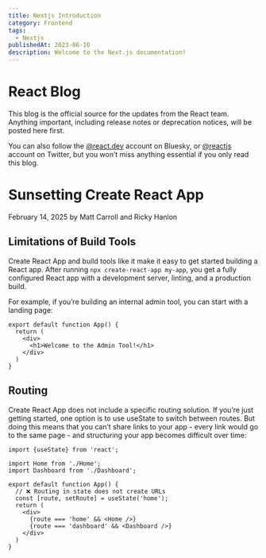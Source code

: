 ```yaml
---
title: Nextjs Introduction
category: Frontend
tags:
  - Nextjs
publishedAt: 2023-06-10
description: Welcome to the Next.js documentation!
---
```


# React Blog

This blog is the official source for the updates from the React team. Anything important, including release notes or deprecation notices, will be posted here first.

You can also follow the [@react.dev](https://bsky.app/profile/react.dev) account on Bluesky, or [@reactjs](https://twitter.com/reactjs) account on Twitter, but you won’t miss anything essential if you only read this blog.


# Sunsetting Create React App

February 14, 2025 by Matt Carroll and Ricky Hanlon

## Limitations of Build Tools 

Create React App and build tools like it make it easy to get started building a React app. After running `npx create-react-app my-app`, you get a fully configured React app with a development server, linting, and a production build.

For example, if you’re building an internal admin tool, you can start with a landing page:

```tsx
export default function App() {
  return (
    <div>
      <h1>Welcome to the Admin Tool!</h1>
    </div>
  )
}
```

## Routing 

Create React App does not include a specific routing solution. If you’re just getting started, one option is to use useState to switch between routes. But doing this means that you can’t share links to your app - every link would go to the same page - and structuring your app becomes difficult over time:

```tsx {7}
import {useState} from 'react';

import Home from './Home';
import Dashboard from './Dashboard';

export default function App() {
  // ❌ Routing in state does not create URLs
  const [route, setRoute] = useState('home');
  return (
    <div>
      {route === 'home' && <Home />}
      {route === 'dashboard' && <Dashboard />}
    </div>
  )
}
```
